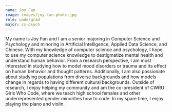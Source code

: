 ```yaml
---
name: Joy Fan
image: images/joy-fan-photo.jpg
role: undergrad
major: cs-psych
---
```


My name is Joy Fan and I am a senior majoring in Computer Science and Psychology and minoring in Artificial Intelligence, Applied Data Science, and Chinese. With my knowledge of computer science and psychology, I hope to use my computer science knowledge to destigmatize mental health and understand human behavior. From a research perspective, I am most interested in studying how to model mood disorders or trauma and its effect on human behavior and thought patterns. Additionally, I am also passionate about studying populations from diverse backgrounds and how models change in regards to having different cultural backgrounds. Outside of research, I enjoy helping my community and am the co-president of CWRU Girls Who Code, where we teach high school females and other underrepresented gender minorities how to code. In my spare time, I enjoy playing the piano and violin.